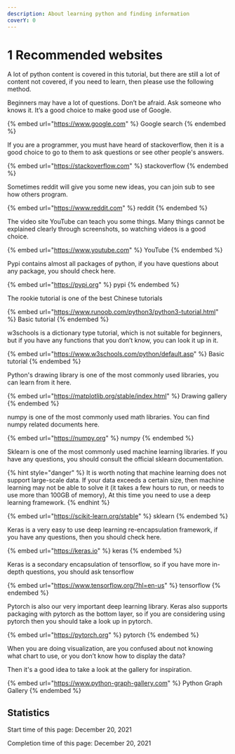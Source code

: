 ```yaml
---
description: About learning python and finding information
coverY: 0
---
```


# 1 Recommended websites

A lot of python content is covered in this tutorial, but there are still a lot of content not covered, if you need to learn, then please use the following method.



Beginners may have a lot of questions. Don’t be afraid. Ask someone who knows it. It’s a good choice to make good use of Google.

{% embed url="https://www.google.com" %}
Google search
{% endembed %}

If you are a programmer, you must have heard of stackoverflow, then it is a good choice to go to them to ask questions or see other people's answers.

{% embed url="https://stackoverflow.com" %}
stackoverflow
{% endembed %}

Sometimes reddit will give you some new ideas, you can join sub to see how others program.

{% embed url="https://www.reddit.com" %}
reddit
{% endembed %}

The video site YouTube can teach you some things. Many things cannot be explained clearly through screenshots, so watching videos is a good choice.

{% embed url="https://www.youtube.com" %}
YouTube
{% endembed %}



Pypi contains almost all packages of python, if you have questions about any package, you should check here.

{% embed url="https://pypi.org" %}
pypi
{% endembed %}

The rookie tutorial is one of the best Chinese tutorials

{% embed url="https://www.runoob.com/python3/python3-tutorial.html" %}
Basic tutorial
{% endembed %}

w3schools is a dictionary type tutorial, which is not suitable for beginners, but if you have any functions that you don’t know, you can look it up in it.

{% embed url="https://www.w3schools.com/python/default.asp" %}
Basic tutorial
{% endembed %}

Python's drawing library is one of the most commonly used libraries, you can learn from it here.

{% embed url="https://matplotlib.org/stable/index.html" %}
Drawing gallery
{% endembed %}

numpy is one of the most commonly used math libraries. You can find numpy related documents here.

{% embed url="https://numpy.org" %}
numpy
{% endembed %}

Sklearn is one of the most commonly used machine learning libraries. If you have any questions, you should consult the official sklearn documentation.

{% hint style="danger" %}
It is worth noting that machine learning does not support large-scale data. If your data exceeds a certain size, then machine learning may not be able to solve it (it takes a few hours to run, or needs to use more than 100GB of memory), At this time you need to use a deep learning framework.
{% endhint %}

{% embed url="https://scikit-learn.org/stable" %}
sklearn
{% endembed %}

Keras is a very easy to use deep learning re-encapsulation framework, if you have any questions, then you should check here.

{% embed url="https://keras.io" %}
keras
{% endembed %}

Keras is a secondary encapsulation of tensorflow, so if you have more in-depth questions, you should ask tensorflow

{% embed url="https://www.tensorflow.org/?hl=en-us" %}
tensorflow
{% endembed %}

Pytorch is also our very important deep learning library. Keras also supports packaging with pytorch as the bottom layer, so if you are considering using pytorch then you should take a look up in pytorch.

{% embed url="https://pytorch.org" %}
pytorch
{% endembed %}



When you are doing visualization, are you confused about not knowing what chart to use, or you don’t know how to display the data?

Then it's a good idea to take a look at the gallery for inspiration.

{% embed url="https://www.python-graph-gallery.com" %}
Python Graph Gallery
{% endembed %}

## Statistics

Start time of this page: December 20, 2021

Completion time of this page: December 20, 2021
